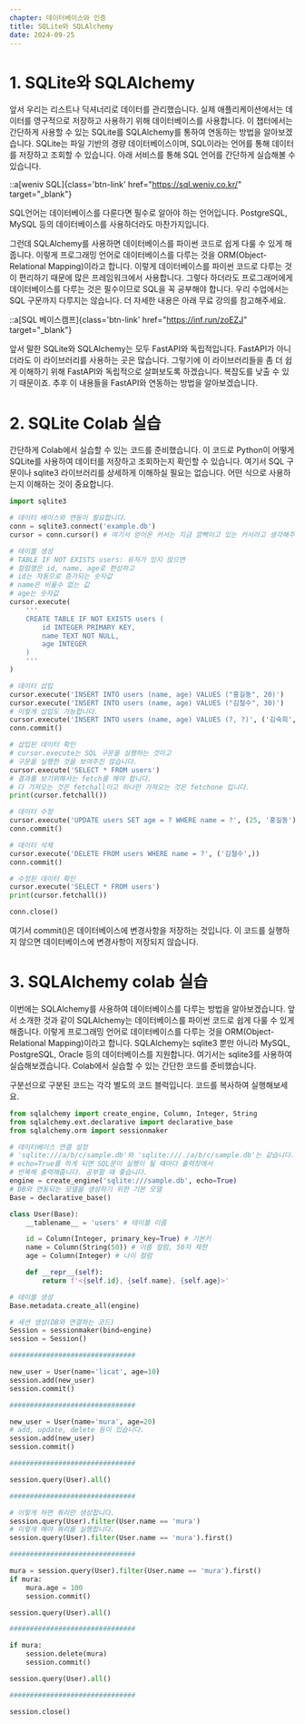 ```yaml
---
chapter: 데이터베이스와 인증
title: SQLite와 SQLAlchemy
date: 2024-09-25
---
```


# 1. SQLite와 SQLAlchemy

앞서 우리는 리스트나 딕셔너리로 데이터를 관리했습니다. 실제 애플리케이션에서는 데이터를 영구적으로 저장하고 사용하기 위해 데이터베이스를 사용합니다. 이 챕터에서는 간단하게 사용할 수 있는 SQLite를 SQLAlchemy를 통하여 연동하는 방법을 알아보겠습니다. SQLite는 파일 기반의 경량 데이터베이스이며, SQL이라는 언어를 통해 데이터를 저장하고 조회할 수 있습니다. 아래 서비스를 통해 SQL 언어를 간단하게 실습해볼 수 있습니다.

::a[weniv SQL]{class='btn-link' href="https://sql.weniv.co.kr/" target="\_blank"}

SQL언어는 데이터베이스를 다룬다면 필수로 알아야 하는 언어입니다. PostgreSQL, MySQL 등의 데이터베이스를 사용하더라도 마찬가지입니다.

그런데 SQLAlchemy를 사용하면 데이터베이스를 파이썬 코드로 쉽게 다룰 수 있게 해줍니다. 이렇게 프로그래밍 언어로 데이터베이스를 다루는 것을 ORM(Object-Relational Mapping)이라고 합니다. 이렇게 데이터베이스를 파이썬 코드로 다루는 것이 편리하기 때문에 많은 프레임워크에서 사용합니다. 그렇다 하더라도 프로그래머에게 데이터베이스를 다루는 것은 필수이므로 SQL을 꼭 공부해야 합니다. 우리 수업에서는 SQL 구문까지 다루지는 않습니다. 더 자세한 내용은 아래 무료 강의를 참고해주세요.

::a[SQL 베이스캠프]{class='btn-link' href="https://inf.run/zoEZJ" target="\_blank"}

앞서 말한 SQLite와 SQLAlchemy는 모두 FastAPI와 독립적입니다. FastAPI가 아니더라도 이 라이브러리를 사용하는 곳은 많습니다. 그렇기에 이 라이브러리들을 좀 더 쉽게 이해하기 위해 FastAPI와 독립적으로 살펴보도록 하겠습니다. 복잡도를 낮출 수 있기 때문이죠. 추후 이 내용들을 FastAPI와 연동하는 방법을 알아보겠습니다.

# 2. SQLite Colab 실습

간단하게 Colab에서 실습할 수 있는 코드를 준비했습니다. 이 코드로 Python이 어떻게 SQLite를 사용하여 데이터를 저장하고 조회하는지 확인할 수 있습니다. 여기서 SQL 구문이나 sqlite3 라이브러리를 상세하게 이해하실 필요는 없습니다. 어떤 식으로 사용하는지 이해하는 것이 중요합니다.

```python
import sqlite3

# 데이터 베이스와 연동이 필요합니다.
conn = sqlite3.connect('example.db')
cursor = conn.cursor() # 여기서 얻어온 커서는 지금 깜빡이고 있는 커서라고 생각해주시면 됩니다.

# 테이블 생성
# TABLE IF NOT EXISTS users: 유저가 있지 않으면
# 컬럼명은 id, name, age로 편성하고
# id는 자동으로 증가되는 숫자값
# name은 비울수 없는 값
# age는 숫자값
cursor.execute(
    '''
    CREATE TABLE IF NOT EXISTS users (
        id INTEGER PRIMARY KEY,
        name TEXT NOT NULL,
        age INTEGER
    )
    '''
)

# 데이터 삽입
cursor.execute('INSERT INTO users (name, age) VALUES ("홍길동", 20)')
cursor.execute('INSERT INTO users (name, age) VALUES ("김철수", 30)')
# 이렇게 삽입도 가능합니다.
cursor.execute('INSERT INTO users (name, age) VALUES (?, ?)', ('김숙희', 30))
conn.commit()

# 삽입된 데이터 확인
# cursor.execute는 SQL 구문을 실행하는 것이고
# 구문을 실행한 것을 보여주진 않습니다.
cursor.execute('SELECT * FROM users')
# 결과를 보기위해서는 fetch를 해야 합니다.
# 다 가져오는 것은 fetchall이고 하나만 가져오는 것은 fetchone 입니다.
print(cursor.fetchall())

# 데이터 수정
cursor.execute('UPDATE users SET age = ? WHERE name = ?', (25, '홍길동'))
conn.commit()

# 데이터 삭제
cursor.execute('DELETE FROM users WHERE name = ?', ('김철수',))
conn.commit()

# 수정된 데이터 확인
cursor.execute('SELECT * FROM users')
print(cursor.fetchall())

conn.close()
```

여기서 commit()은 데이터베이스에 변경사항을 저장하는 것입니다. 이 코드를 실행하지 않으면 데이터베이스에 변경사항이 저장되지 않습니다.

# 3. SQLAlchemy colab 실습

이번에는 SQLAlchemy를 사용하여 데이터베이스를 다루는 방법을 알아보겠습니다. 앞서 소개한 것과 같이 SQLAlchemy는 데이터베이스를 파이썬 코드로 쉽게 다룰 수 있게 해줍니다. 이렇게 프로그래밍 언어로 데이터베이스를 다루는 것을 ORM(Object-Relational Mapping)이라고 합니다. SQLAlchemy는 sqlite3 뿐만 아니라 MySQL, PostgreSQL, Oracle 등의 데이터베이스를 지원합니다. 여기서는 sqlite3를 사용하여 실습해보겠습니다. Colab에서 실습할 수 있는 간단한 코드를 준비했습니다.

구분선으로 구분된 코드는 각각 별도의 코드 블럭입니다. 코드를 복사하여 실행해보세요.

```python
from sqlalchemy import create_engine, Column, Integer, String
from sqlalchemy.ext.declarative import declarative_base
from sqlalchemy.orm import sessionmaker

# 데이터베이스 연결 설정
# 'sqlite:///a/b/c/sample.db'와 'sqlite:///./a/b/c/sample.db'는 같습니다.
# echo=True를 하게 되면 SQL문이 실행이 될 때마다 출력창에서 
# 반복해 출력해줍니다. 공부할 때 좋습니다.
engine = create_engine('sqlite:///sample.db', echo=True)
# DB와 연동되는 모델을 생성하기 위한 기본 모델
Base = declarative_base()

class User(Base):
    __tablename__ = 'users' # 테이블 이름

    id = Column(Integer, primary_key=True) # 기본키
    name = Column(String(50)) # 이름 컬럼, 50자 제한 
    age = Column(Integer) # 나이 컬럼

    def __repr__(self):
        return f'<{self.id}, {self.name}, {self.age}>'

# 테이블 생성
Base.metadata.create_all(engine)

# 세션 생성(DB와 연결하는 코드)
Session = sessionmaker(bind=engine)
session = Session()

###############################

new_user = User(name='licat', age=10)
session.add(new_user)
session.commit()

###############################

new_user = User(name='mura', age=20)
# add, update, delete 등이 있습니다.
session.add(new_user)
session.commit()

###############################

session.query(User).all()

###############################

# 이렇게 하면 쿼리만 생성합니다.
session.query(User).filter(User.name == 'mura')
# 이렇게 해야 쿼리를 실행합니다.
session.query(User).filter(User.name == 'mura').first()

###############################

mura = session.query(User).filter(User.name == 'mura').first()
if mura:
    mura.age = 100
    session.commit()

session.query(User).all()

###############################

if mura:
    session.delete(mura)
    session.commit()

session.query(User).all()

###############################

session.close()
```